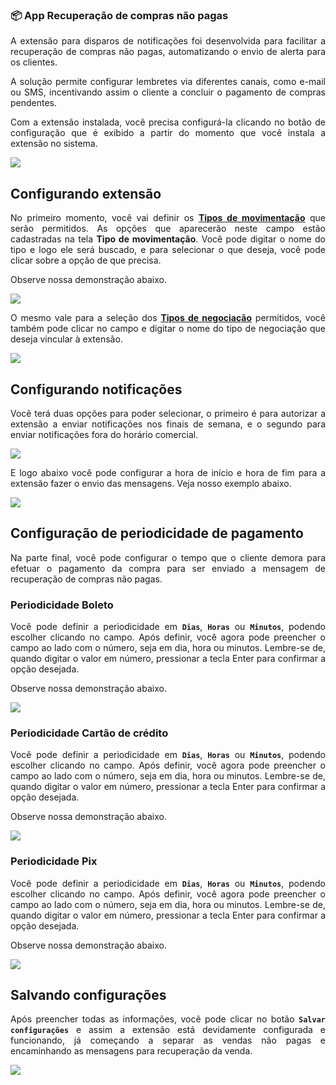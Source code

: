 <div style="text-align: justify">

### 📦 App Recuperação de compras não pagas

A extensão para disparos de notificações foi desenvolvida para facilitar a recuperação de compras não pagas, automatizando o envio de alerta para os clientes. 

A solução permite configurar lembretes via diferentes canais, como e-mail ou SMS, incentivando assim o cliente a concluir o pagamento de compras pendentes.

Com a extensão instalada, você precisa configurá-la clicando no botão de configuração que é exibido a partir do momento que você instala a extensão no sistema.

![](https://github.com/Gestao-Online/public-docs/blob/9022130ef306961434ccd857180022b4eb45c7be/erp-v2/assets/marketplace/go-recupera_venda_nao_paga/marketplace_go_recupera_venda_nao_paga_instalando.gif?raw=true)

## Configurando extensão

No primeiro momento, você vai definir os <a href="https://docs.gestao.plus/erp-v2/funcionalidades/parametrizacoes/tipo_movimentacao" target="_blank">**Tipos de movimentação**</a> que serão permitidos. As opções que aparecerão neste campo estão cadastradas na tela **Tipo de movimentação**. Você pode digitar o nome do tipo e logo ele será buscado, e para selecionar o que deseja, você pode clicar sobre a opção de que precisa.

Observe nossa demonstração abaixo.

![](https://github.com/Gestao-Online/public-docs/blob/9022130ef306961434ccd857180022b4eb45c7be/erp-v2/assets/marketplace/go-recupera_venda_nao_paga/marketplace_go_recupera_venda_nao_paga_tipo_movimentacao.gif?raw=true)

O mesmo vale para a seleção dos <a href="https://docs.gestao.plus/erp-v2/funcionalidades/financeiro/tipos_negociacao" target="_blank">**Tipos de negociação**</a> permitidos, você também pode clicar no campo e digitar o nome do tipo de negociação que deseja vincular à extensão.

![](https://github.com/Gestao-Online/public-docs/blob/9022130ef306961434ccd857180022b4eb45c7be/erp-v2/assets/marketplace/go-recupera_venda_nao_paga/marketplace_go_recupera_venda_nao_paga_tipo_negociacao.gif?raw=true)

## Configurando notificações

Você terá duas opções para poder selecionar, o primeiro é para autorizar a extensão a enviar notificações nos finais de semana, e o segundo para enviar notificações fora do horário comercial.

![](https://github.com/Gestao-Online/public-docs/blob/9022130ef306961434ccd857180022b4eb45c7be/erp-v2/assets/marketplace/go-recupera_venda_nao_paga/marketplace_go_recupera_venda_nao_paga_noificacao_fds_fora_comercial.png?raw=true)

E logo abaixo você pode configurar a hora de início e hora de fim para a extensão fazer o envio das mensagens. Veja nosso exemplo abaixo.

![](https://github.com/Gestao-Online/public-docs/blob/9022130ef306961434ccd857180022b4eb45c7be/erp-v2/assets/marketplace/go-recupera_venda_nao_paga/marketplace_go_recupera_venda_nao_paga_notificacao_horario.gif?raw=true)

## Configuração de periodicidade de pagamento

Na parte final, você pode configurar o tempo que o cliente demora para efetuar o pagamento da compra para ser enviado a mensagem de recuperação de compras não pagas.

### Periodicidade Boleto

Você pode definir a periodicidade  em **`Dias`**, **`Horas`** ou **`Minutos`**, podendo escolher clicando no campo. Após definir, você agora pode preencher o campo ao lado com o número, seja em dia, hora ou minutos. Lembre-se de, quando digitar o valor em número, pressionar a tecla Enter para confirmar a opção desejada.

Observe nossa demonstração abaixo.

![](https://github.com/Gestao-Online/public-docs/blob/9022130ef306961434ccd857180022b4eb45c7be/erp-v2/assets/marketplace/go-recupera_venda_nao_paga/marketplace_go_recupera_venda_nao_paga_config_boleto.gif?raw=true)

### Periodicidade Cartão de crédito

Você pode definir a periodicidade  em **`Dias`**, **`Horas`** ou **`Minutos`**, podendo escolher clicando no campo. Após definir, você agora pode preencher o campo ao lado com o número, seja em dia, hora ou minutos. Lembre-se de, quando digitar o valor em número, pressionar a tecla Enter para confirmar a opção desejada.

Observe nossa demonstração abaixo.

![](https://github.com/Gestao-Online/public-docs/blob/9022130ef306961434ccd857180022b4eb45c7be/erp-v2/assets/marketplace/go-recupera_venda_nao_paga/marketplace_go_recupera_venda_nao_paga_config_cartao.gif?raw=true)

### Periodicidade Pix

Você pode definir a periodicidade  em **`Dias`**, **`Horas`** ou **`Minutos`**, podendo escolher clicando no campo. Após definir, você agora pode preencher o campo ao lado com o número, seja em dia, hora ou minutos. Lembre-se de, quando digitar o valor em número, pressionar a tecla Enter para confirmar a opção desejada.

Observe nossa demonstração abaixo.

![](https://github.com/Gestao-Online/public-docs/blob/9022130ef306961434ccd857180022b4eb45c7be/erp-v2/assets/marketplace/go-recupera_venda_nao_paga/marketplace_go_recupera_venda_nao_paga_config_pix.gif?raw=true)

## Salvando configurações 

Após preencher todas as informações, você pode clicar no botão **`Salvar configurações`** e assim a extensão está devidamente configurada e funcionando, já começando a separar as vendas não pagas e encaminhando as mensagens para recuperação da venda.

![](https://github.com/Gestao-Online/public-docs/blob/9022130ef306961434ccd857180022b4eb45c7be/erp-v2/assets/marketplace/go-recupera_venda_nao_paga/marketplace_go_recupera_venda_nao_paga_salvar.gif?raw=true)

</div>